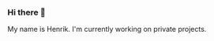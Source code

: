 <!--
![ilveslogo_mustavalkoinen256](https://github.com/hpalo/hpalo/assets/76248707/4ffbc7f6-6f10-4d14-be9a-c7e96e640fed)
-->

### Hi there 👋

My name is Henrik. I'm currently working on private projects.
<!--

**hpalo/hpalo** is a ✨ _special_ ✨ repository because its `README.md` (this file) appears on your GitHub profile.

Here are some ideas to get you started:

- 🔭 I’m currently working on ...
- 🌱 I’m currently learning ...
- 👯 I’m looking to collaborate on ...
- 🤔 I’m looking for help with ...
- 💬 Ask me about ...
- 📫 How to reach me: ...
- 😄 Pronouns: ...
- ⚡ Fun fact: ...
-->

